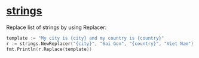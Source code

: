 # [strings](https://golang.org/pkg/strings/)

Replace list of strings by using Replacer:

```go
template := "My city is {city} and my country is {country}"
r := strings.NewReplacer("{city}", "Sai Gon", "{country}", "Viet Nam")
fmt.Println(r.Replace(template))
```

